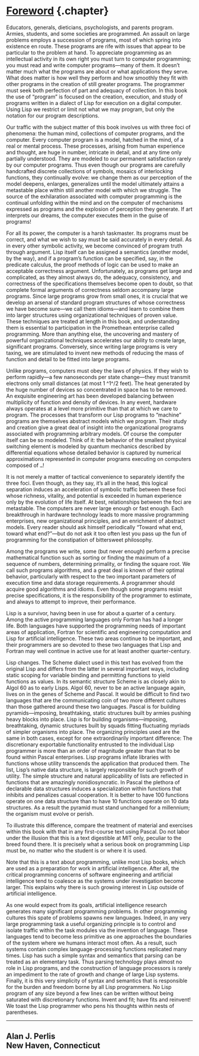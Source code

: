 <div class="chapterheading">

[Foreword](book-Z-H-4.html#%_toc_%_chap_Temp_2) {.chapter}
===============================================

</div>

Educators, generals, dieticians, psychologists, and parents program.
Armies, students, and some societies are programmed. An assault on large
problems employs a succession of programs, most of which spring into
existence en route. These programs are rife with issues that appear to
be particular to the problem at hand. To appreciate programming as an
intellectual activity in its own right you must turn to computer
programming; you must read and write computer programs—many of them. It
doesn’t matter much what the programs are about or what applications
they serve. What does matter is how well they perform and how smoothly
they fit with other programs in the creation of still greater programs.
The programmer must seek both perfection of part and adequacy of
collection. In this book the use of “program” is focused on the
creation, execution, and study of programs written in a dialect of Lisp
for execution on a digital computer. Using Lisp we restrict or limit not
what we may program, but only the notation for our program descriptions.

Our traffic with the subject matter of this book involves us with three
foci of phenomena: the human mind, collections of computer programs, and
the computer. Every computer program is a model, hatched in the mind, of
a real or mental process. These processes, arising from human experience
and thought, are huge in number, intricate in detail, and at any time
only partially understood. They are modeled to our permanent
satisfaction rarely by our computer programs. Thus even though our
programs are carefully handcrafted discrete collections of symbols,
mosaics of interlocking functions, they continually evolve: we change
them as our perception of the model deepens, enlarges, generalizes until
the model ultimately attains a metastable place within still another
model with which we struggle. The source of the exhilaration associated
with computer programming is the continual unfolding within the mind and
on the computer of mechanisms expressed as programs and the explosion of
perception they generate. If art interprets our dreams, the computer
executes them in the guise of programs!

For all its power, the computer is a harsh taskmaster. Its programs must
be correct, and what we wish to say must be said accurately in every
detail. As in every other symbolic activity, we become convinced of
program truth through argument. Lisp itself can be assigned a semantics
(another model, by the way), and if a program’s function can be
specified, say, in the predicate calculus, the proof methods of logic
can be used to make an acceptable correctness argument. Unfortunately,
as programs get large and complicated, as they almost always do, the
adequacy, consistency, and correctness of the specifications themselves
become open to doubt, so that complete formal arguments of correctness
seldom accompany large programs. Since large programs grow from small
ones, it is crucial that we develop an arsenal of standard program
structures of whose correctness we have become sure—we call them
idioms—and learn to combine them into larger structures using
organizational techniques of proven value. These techniques are treated
at length in this book, and understanding them is essential to
participation in the Promethean enterprise called programming. More than
anything else, the uncovering and mastery of powerful organizational
techniques accelerates our ability to create large, significant
programs. Conversely, since writing large programs is very taxing, we
are stimulated to invent new methods of reducing the mass of function
and detail to be fitted into large programs.

Unlike programs, computers must obey the laws of physics. If they wish
to perform rapidly—a few nanoseconds per state change—they must transmit
electrons only small distances (at most 1 ^1^/2 feet). The heat
generated by the huge number of devices so concentrated in space has to
be removed. An exquisite engineering art has been developed balancing
between multiplicity of function and density of devices. In any event,
hardware always operates at a level more primitive than that at which we
care to program. The processes that transform our Lisp programs to
“machine” programs are themselves abstract models which we program.
Their study and creation give a great deal of insight into the
organizational programs associated with programming arbitrary models. Of
course the computer itself can be so modeled. Think of it: the behavior
of the smallest physical switching element is modeled by quantum
mechanics described by differential equations whose detailed behavior is
captured by numerical approximations represented in computer programs
executing on computers composed of `…`!

It is not merely a matter of tactical convenience to separately identify
the three foci. Even though, as they say, it’s all in the head, this
logical separation induces an acceleration of symbolic traffic between
these foci whose richness, vitality, and potential is exceeded in human
experience only by the evolution of life itself. At best, relationships
between the foci are metastable. The computers are never large enough or
fast enough. Each breakthrough in hardware technology leads to more
massive programming enterprises, new organizational principles, and an
enrichment of abstract models. Every reader should ask himself
periodically “Toward what end, toward what end?”—but do not ask it too
often lest you pass up the fun of programming for the constipation of
bittersweet philosophy.

Among the programs we write, some (but never enough) perform a precise
mathematical function such as sorting or finding the maximum of a
sequence of numbers, determining primality, or finding the square root.
We call such programs algorithms, and a great deal is known of their
optimal behavior, particularly with respect to the two important
parameters of execution time and data storage requirements. A programmer
should acquire good algorithms and idioms. Even though some programs
resist precise specifications, it is the responsibility of the
programmer to estimate, and always to attempt to improve, their
performance.

Lisp is a survivor, having been in use for about a quarter of a century.
Among the active programming languages only Fortran has had a longer
life. Both languages have supported the programming needs of important
areas of application, Fortran for scientific and engineering computation
and Lisp for artificial intelligence. These two areas continue to be
important, and their programmers are so devoted to these two languages
that Lisp and Fortran may well continue in active use for at least
another quarter-century.

Lisp changes. The Scheme dialect used in this text has evolved from the
original Lisp and differs from the latter in several important ways,
including static scoping for variable binding and permitting functions
to yield functions as values. In its semantic structure Scheme is as
closely akin to Algol 60 as to early Lisps. Algol 60, never to be an
active language again, lives on in the genes of Scheme and Pascal. It
would be difficult to find two languages that are the communicating coin
of two more different cultures than those gathered around these two
languages. Pascal is for building pyramids—imposing, breathtaking,
static structures built by armies pushing heavy blocks into place. Lisp
is for building organisms—imposing, breathtaking, dynamic structures
built by squads fitting fluctuating myriads of simpler organisms into
place. The organizing principles used are the same in both cases, except
for one extraordinarily important difference: The discretionary
exportable functionality entrusted to the individual Lisp programmer is
more than an order of magnitude greater than that to be found within
Pascal enterprises. Lisp programs inflate libraries with functions whose
utility transcends the application that produced them. The list, Lisp’s
native data structure, is largely responsible for such growth of
utility. The simple structure and natural applicability of lists are
reflected in functions that are amazingly nonidiosyncratic. In Pascal
the plethora of declarable data structures induces a specialization
within functions that inhibits and penalizes casual cooperation. It is
better to have 100 functions operate on one data structure than to have
10 functions operate on 10 data structures. As a result the pyramid must
stand unchanged for a millennium; the organism must evolve or perish.

To illustrate this difference, compare the treatment of material and
exercises within this book with that in any first-course text using
Pascal. Do not labor under the illusion that this is a text digestible
at MIT only, peculiar to the breed found there. It is precisely what a
serious book on programming Lisp must be, no matter who the student is
or where it is used.

Note that this is a text about programming, unlike most Lisp books,
which are used as a preparation for work in artificial intelligence.
After all, the critical programming concerns of software engineering and
artificial intelligence tend to coalesce as the systems under
investigation become larger. This explains why there is such growing
interest in Lisp outside of artificial intelligence.

As one would expect from its goals, artificial intelligence research
generates many significant programming problems. In other programming
cultures this spate of problems spawns new languages. Indeed, in any
very large programming task a useful organizing principle is to control
and isolate traffic within the task modules via the invention of
language. These languages tend to become less primitive as one
approaches the boundaries of the system where we humans interact most
often. As a result, such systems contain complex language-processing
functions replicated many times. Lisp has such a simple syntax and
semantics that parsing can be treated as an elementary task. Thus
parsing technology plays almost no role in Lisp programs, and the
construction of language processors is rarely an impediment to the rate
of growth and change of large Lisp systems. Finally, it is this very
simplicity of syntax and semantics that is responsible for the burden
and freedom borne by all Lisp programmers. No Lisp program of any size
beyond a few lines can be written without being saturated with
discretionary functions. Invent and fit; have fits and reinvent! We
toast the Lisp programmer who pens his thoughts within nests of
parentheses.

<div align="left">

  -------------------------
  Alan J. Perlis\
   New Haven, Connecticut
  -------------------------

</div>
